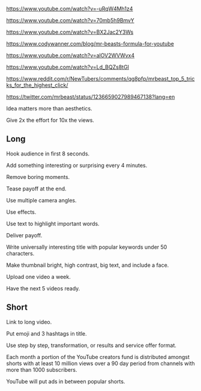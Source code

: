 https://www.youtube.com/watch?v=-uRqW4Mh1z4

https://www.youtube.com/watch?v=70mb5h9BmvY

https://www.youtube.com/watch?v=BX2Jac2Y3Ws

https://www.codywanner.com/blog/mr-beasts-formula-for-youtube

https://www.youtube.com/watch?v=alOV2WVWvx4

https://www.youtube.com/watch?v=Ld_BQZs8tGI

https://www.reddit.com/r/NewTubers/comments/qg8pfp/mrbeast_top_5_tricks_for_the_highest_click/

https://twitter.com/mrbeast/status/1236659027989467138?lang=en

Idea matters more than aesthetics.

Give 2x the effort for 10x the views.

## Long

Hook audience in first 8 seconds.

Add something interesting or surprising every 4 minutes.

Remove boring moments.

Tease payoff at the end.

Use multiple camera angles.

Use effects.

Use text to highlight important words.

Deliver payoff.

Write universally interesting title with popular keywords under 50 characters.

Make thumbnail bright, high contrast, big text, and include a face.

Upload one video a week.

Have the next 5 videos ready.

## Short

Link to long video.

Put emoji and 3 hashtags in title.

Use step by step, transformation, or results and service offer format.

Each month a portion of the YouTube creators fund is distributed amongst shorts with at least 10 million views over a 90 day period from channels with more than 1000 subscribers.

YouTube will put ads in between popular shorts.
